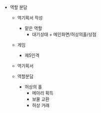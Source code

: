 * 역할 분담

  * 역기획서 작성
    * 맡은 역할
      * 대기상태 + 메인화면/허상의홀/상점
         
  * 게임
    * 제5인격
  * 역기획서
  * 역할분담
    * 허상의 홀
      * 메아리 획득
      * 보물 교환
      * 허상 거래

